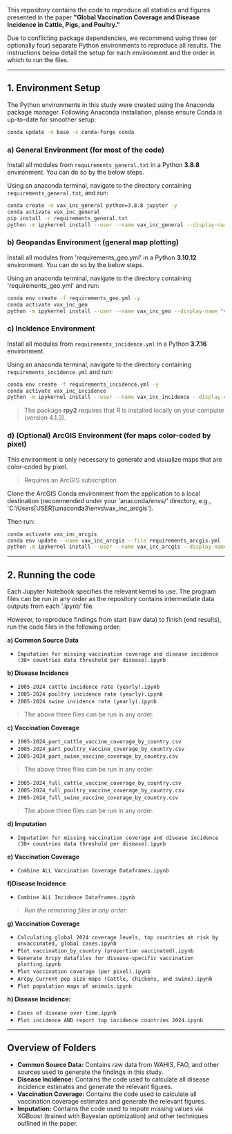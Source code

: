 This repository contains the code to reproduce all statistics and figures presented in the paper **"Global Vaccination Coverage and Disease Incidence in Cattle, Pigs, and Poultry."**

Due to conflicting package dependencies, we recommend using three (or optionally four) separate Python environments to reproduce all results. The instructions below detail the setup for each environment and the order in which to run the files.

---

## 1. Environment Setup

The Python environments in this study were created using the Anaconda package manager. Following Anaconda installation, please ensure Conda is up-to-date for smoother setup:
```bash
conda update -n base -c conda-forge conda
```

### a) General Environment (for most of the code)

Install all modules from `requirements_general.txt` in a Python **3.8.8** environment. You can do so by the below steps.

Using an anaconda terminal, navigate to the directory containing `requirements_general.txt`, and run:

```bash
conda create -n vax_inc_general python=3.8.8 jupyter -y
conda activate vax_inc_general
pip install -r requirements_general.txt
python -m ipykernel install --user --name vax_inc_general --display-name "vax_inc_general"
```

### b) Geopandas Environment (general map plotting)

Install all modules from 'requirements_geo.yml' in a Python **3.10.12** environment. You can do so by the below steps.

Using an anaconda terminal, navigate to the directory containing 'requirements_geo.yml' and run:

```bash
conda env create -f requirements_geo.yml -y
conda activate vax_inc_geo
python -m ipykernel install --user --name vax_inc_geo --display-name "vax_inc_geo"
```

### c) Incidence Environment

Install all modules from `requirements_incidence.yml` in a Python **3.7.16** environment.

Using an anaconda terminal, navigate to the directory containing `requirements_incidence.yml` and run:

```bash
conda env create -f requirements_incidence.yml -y
conda activate vax_inc_incidence
python -m ipykernel install --user --name vax_inc_incidence --display-name "vax_inc_incidence"
```

> The package **rpy2** requires that R is installed locally on your computer (version 4.1.3).


### d) (Optional) ArcGIS Environment (for maps color-coded by pixel)

This environment is only necessary to generate and visualize maps that are color-coded by pixel.

>Requires an ArcGIS subscription.

Clone the ArcGIS Conda environment from the application to a local destination (recommended under your 'anaconda/envs/' directory, e.g., 'C:\Users\[USER]\anaconda3\envs\vax_inc_arcgis').

Then run:

```bash
conda activate vax_inc_arcgis
conda env update --name vax_inc_arcgis --file requirements_arcgis.yml -y
python -m ipykernel install --user --name vax_inc_arcgis --display-name "vax_inc_arcgis"
```
---

## 2. Running the code

Each Jupyter Notebook specifies the relevant kernel to use. The program files can be run in any order as the repository contains intermediate data outputs from each '.ipynb' file. 

However, to reproduce findings from start (raw data) to finish (end results), run the code files in the following order:

**a) Common Source Data**
- `Imputation for missing vaccination coverage and disease incidence (30+ countries data threshold per disease).ipynb`

**b) Disease Incidence**
- `2005-2024 cattle incidence rate (yearly).ipynb`
- `2005-2024 poultry incidence rate (yearly).ipynb`
- `2005-2024 swine incidence rate (yearly).ipynb`
>The above three files can be run in any order.

**c) Vaccination Coverage**
- `2005-2024_part_cattle_vaccine_coverage_by_country.csv`
- `2005-2024_part_poultry_vaccine_coverage_by_country.csv`
- `2005-2024_part_swine_vaccine_coverage_by_country.csv`
>The above three files can be run in any order.

- `2005-2024_full_cattle_vaccine_coverage_by_country.csv`
- `2005-2024_full_poultry_vaccine_coverage_by_country.csv`
- `2005-2024_full_swine_vaccine_coverage_by_country.csv`
>The above three files can be run in any order.

**d) Imputation**
- `Imputation for missing vaccination coverage and disease incidence (30+ countries data threshold per disease).ipynb`

**e) Vaccination Coverage**
- `Combine ALL Vaccination Coverage Dataframes.ipynb`

**f)Disease Incidence**
- `Combine ALL Incidence Dataframes.ipynb`

>*Run the remaining files in any order:*

**g) Vaccination Coverage**
- `Calculating global 2024 coverage levels, top countries at risk by unvaccinated, global cases.ipynb`
- `Plot vaccination_by_country (proportion vaccinated).ipynb`
- `Generate Arcpy datafiles for disease-specific vaccination plotting.ipynb`
- `Plot vaccination coverage (per pixel).ipynb`
- `Arcpy_Current pop size maps (Cattle, chickens, and swine).ipynb`
- `Plot population maps of animals.ipynb`

**h) Disease Incidence:**
- `Cases of disease over time.ipynb`
- `Plot incidence AND report top incidence countries 2024.ipynb`

---

## Overview of Folders
- **Common Source Data:**
Contains raw data from WAHIS, FAO, and other sources used to generate the findings in this study.
- **Disease Incidence:**
Contains the code used to calculate all disease incidence estimates and generate the relevant figures.
- **Vaccination Coverage:**
Contains the code used to calculate all vaccination coverage estimates and generate the relevant figures.
- **Imputation:**
Contains the code used to impute missing values via XGBoost (trained with Bayesian optimization) and other techniques outlined in the paper.